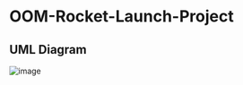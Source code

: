 # OOM-Rocket-Launch-Project
## UML Diagram
![image](https://user-images.githubusercontent.com/76404817/155457898-312752af-e5a6-4b1d-a1ff-3ef4e7b53b38.png)


